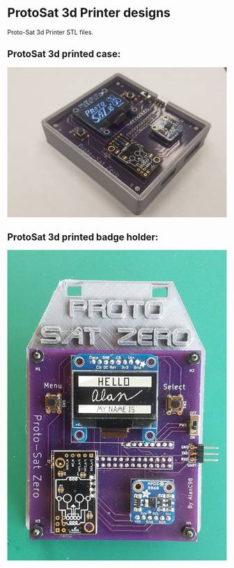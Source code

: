 # ProtoSat 3d Printer designs
Proto-Sat 3d Printer STL files.

## ProtoSat 3d printed case:
![ProtoSatZero with 3d printed case](/images/protosatzerocase1.jpg)

## ProtoSat 3d printed badge holder:
![ProtoSatZero with 3d printed badge holder](/images/protosatzerobadge2.jpg)
